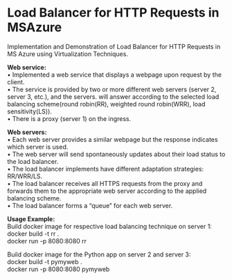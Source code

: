 # Load Balancer for HTTP Requests in MSAzure
  Implementation and Demonstration of Load Balancer for HTTP Requests in MS Azure using Virtualization Techniques. 
  
 **Web service:** \
• Implemented a web service that displays a webpage upon request by the client. \
• The service is provided by two or more different web servers (server 2, server 3, etc.), and the servers.
will answer according to the selected load balancing scheme(round robin(RR), weighted round robin(WRR), load sensitivity(LS)). \
• There is a proxy (server 1) on the ingress. 

**Web servers:** \
• Each web server provides a similar webpage but the response indicates which server is used. \
• The web server will send spontaneously updates about their load status to the load balancer. \
• The load balancer implements have different adaptation strategies: RR/WRR/LS. \
• The load balancer receives all HTTPS requests from the proxy and forwards them to the appropriate web server according to the applied balancing scheme. \
• The load balancer forms a “queue” for each web server. 

**Usage Example:** \
Build docker image for respective load balancing technique on server 1: \
docker build -t rr . \
docker run -p 8080:8080 rr 

Build docker image for the Python app on server 2 and server 3: \
docker build -t pymyweb . \
docker run -p 8080:8080 pymyweb 
